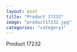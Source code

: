 ```yaml
---
layout: post
title: "Product 17232"
image: "product17232.jpg"
categories: "category1"
---
```

Product 17232
